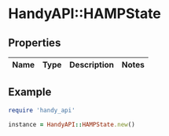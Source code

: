 # HandyAPI::HAMPState

## Properties

| Name | Type | Description | Notes |
| ---- | ---- | ----------- | ----- |

## Example

```ruby
require 'handy_api'

instance = HandyAPI::HAMPState.new()
```


